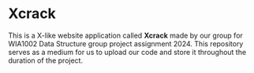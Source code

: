 # Xcrack

This is a X-like website application called **Xcrack** made by our group for WIA1002 Data Structure group project assignment 2024. This repository serves as a medium for us to upload our code and store it throughout the duration of the project.    
